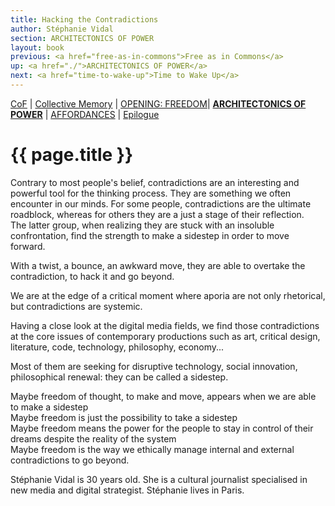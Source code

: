 ```yaml
---
title: Hacking the Contradictions
author: Stéphanie Vidal
section: ARCHITECTONICS OF POWER
layout: book
previous: <a href="free-as-in-commons">Free as in Commons</a>
up: <a href="./">ARCHITECTONICS OF POWER</a>
next: <a href="time-to-wake-up">Time to Wake Up</a>
---
```


[CoF][c0] | [Collective Memory][c1] | [OPENING: FREEDOM][c2]| __[ARCHITECTONICS OF POWER][c3]__ | [AFFORDANCES][c4] | [Epilogue][c5]

[c0]: /book "Cost of Freedom"
[c1]: /book/collective-memory
[c2]: /book/opening:freedom
[c3]: /book/architectonics-of-power
[c4]: /book/affordances
[c5]: /book/epilogue

# {{ page.title }}

Contrary to most people's belief, contradictions are an interesting
and powerful tool for the thinking process. They are something we
often encounter in our minds. For some people, contradictions are the
ultimate roadblock, whereas for others they are a just a stage of
their reflection.
<br>The latter group, when realizing they are stuck with an insoluble
confrontation, find the strength to make a sidestep in order to move
forward.

With a twist, a bounce, an awkward move, they are able to overtake the
contradiction, to hack it and go beyond.

We are at the edge of a critical moment where aporia are not only
rhetorical, but contradictions are systemic.

Having a close look at the digital media fields, we find those
contradictions at the core issues of contemporary productions such as
art, critical design, literature, code, technology, philosophy,
economy...

Most of them are seeking for disruptive technology, social innovation,
philosophical renewal: they can be called a sidestep.

Maybe freedom of thought, to make and move, appears when we are able
to make a sidestep
<br>Maybe freedom is just the possibility to take a sidestep
<br>Maybe freedom means the power for the people to stay in control of
their dreams despite the reality of the system
<br>Maybe freedom is the way we ethically manage internal and external
contradictions to go beyond.

<p class="author bio">Stéphanie Vidal is 30 years old. She is a
cultural journalist specialised in new media and digital
strategist. Stéphanie lives in Paris.</p>
